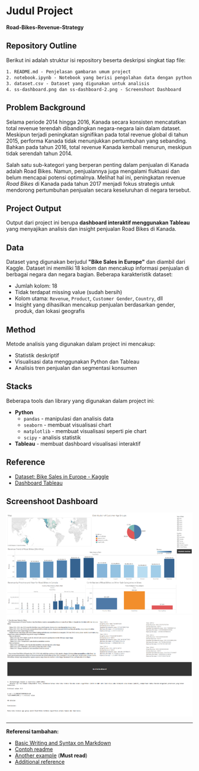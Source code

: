 # Judul Project

**Road-Bikes-Revenue-Strategy**

## Repository Outline

Berikut ini adalah struktur isi repository beserta deskripsi singkat tiap file:

```
1. README.md - Penjelasan gambaran umum project
2. notebook.ipynb - Notebook yang berisi pengolahan data dengan python
3. dataset.csv - Dataset yang digunakan untuk analisis
4. ss-dashboard.png dan ss-dashboard-2.png - Screenshoot Dashboard
```

## Problem Background

Selama periode 2014 hingga 2016, Kanada secara konsisten mencatatkan total revenue terendah dibandingkan negara-negara lain dalam dataset. Meskipun terjadi peningkatan signifikan pada total revenue global di tahun 2015, performa Kanada tidak menunjukkan pertumbuhan yang sebanding. Bahkan pada tahun 2016, total revenue Kanada kembali menurun, meskipun tidak serendah tahun 2014.

Salah satu sub-kategori yang berperan penting dalam penjualan di Kanada adalah Road Bikes. Namun, penjualannya juga mengalami fluktuasi dan belum mencapai potensi optimalnya. Melihat hal ini, peningkatan revenue _Road Bikes_ di Kanada pada tahun 2017 menjadi fokus strategis untuk mendorong pertumbuhan penjualan secara keseluruhan di negara tersebut.

## Project Output

Output dari project ini berupa **dashboard interaktif menggunakan Tableau** yang menyajikan analisis dan insight penjualan Road Bikes di Kanada.

## Data

Dataset yang digunakan berjudul **"Bike Sales in Europe"** dan diambil dari Kaggle. Dataset ini memiliki 18 kolom dan mencakup informasi penjualan di berbagai negara dan negara bagian. Beberapa karakteristik dataset:

- Jumlah kolom: 18
- Tidak terdapat missing value (sudah bersih)
- Kolom utama: `Revenue`, `Product`, `Customer Gender`, `Country`, dll
- Insight yang dihasilkan mencakup penjualan berdasarkan gender, produk, dan lokasi geografis

## Method

Metode analisis yang digunakan dalam project ini mencakup:

- Statistik deskriptif
- Visualisasi data menggunakan Python dan Tableau
- Analisis tren penjualan dan segmentasi konsumen

## Stacks

Beberapa tools dan library yang digunakan dalam project ini:

- **Python**
  - `pandas` - manipulasi dan analisis data
  - `seaborn` - membuat visualisasi chart
  - `matplotlib` - membuat visualisasi seperti pie chart
  - `scipy` - analisis statistik
- **Tableau** - membuat dashboard visualisasi interaktif

## Reference

- [Dataset: Bike Sales in Europe - Kaggle](https://www.kaggle.com/datasets/sadiqshah/bike-sales-in-europe)
- [Dashboard Tableau](https://public.tableau.com/views/P0M1_fadhola_asandi_dashboard/Dashboard1?:language=en-US&publish=yes&:sid=&:redirect=auth&:display_count=n&:origin=viz_share_link)

## Screenshoot Dashboard

![alt text](ss-dashboard.png)
![alt text](ss-dashboard-2.png)

---

**Referensi tambahan:**

- [Basic Writing and Syntax on Markdown](https://docs.github.com/en/get-started/writing-on-github/getting-started-with-writing-and-formatting-on-github/basic-writing-and-formatting-syntax)
- [Contoh readme](https://github.com/fahmimnalfrzki/Swift-XRT-Automation)
- [Another example](https://github.com/sanggusti/final_bangkit) (**Must read**)
- [Additional reference](https://www.freecodecamp.org/news/how-to-write-a-good-readme-file/)
